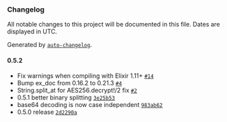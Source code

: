 ### Changelog

All notable changes to this project will be documented in this file. Dates are displayed in UTC.

Generated by [`auto-changelog`](https://github.com/CookPete/auto-changelog).

#### 0.5.2

- Fix warnings when compiling with Elixir 1.11+ [`#14`](https://github.com/izelnakri/aes256/pull/14)
- Bump ex_doc from 0.16.2 to 0.21.3 [`#4`](https://github.com/izelnakri/aes256/pull/4)
- String.split_at for AES256.decrypt!/2 fix [`#2`](https://github.com/izelnakri/aes256/pull/2)
- 0.5.1 better binary splitting [`3e25b53`](https://github.com/izelnakri/aes256/commit/3e25b538cb544d1c5f975b29b68245acee752ae2)
- base64 decoding is now case independent [`983ab62`](https://github.com/izelnakri/aes256/commit/983ab62798dcac1183ee78f433d51f7703da1e1d)
- 0.5.0 release [`2d2290a`](https://github.com/izelnakri/aes256/commit/2d2290a6be4246870faa04495c259f144660d9ff)
